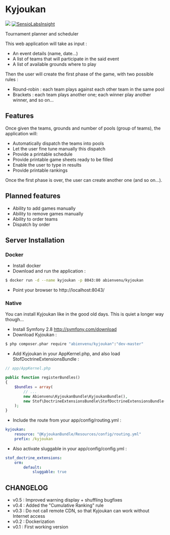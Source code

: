Kyjoukan
========
[![](https://images.microbadger.com/badges/image/abienvenu/kyjoukan.svg)](https://microbadger.com/images/abienvenu/kyjoukan "Docker image")
[![SensioLabsInsight](https://insight.sensiolabs.com/projects/c04af8c2-5229-48b3-884a-2e7aa6b7c9d6/mini.png)](https://insight.sensiolabs.com/projects/c04af8c2-5229-48b3-884a-2e7aa6b7c9d6)

Tournament planner and scheduler

This web application will take as input :
- An event details (name, date...)
- A list of teams that will participate in the said event
- A list of available grounds where to play

Then the user will create the first phase of the game, with two possible rules :
- Round-robin : each team plays against each other team in the same pool
- Brackets : each team plays another one; each winner play another winner, and so on...

Features
--------

Once given the teams, grounds and number of pools (group of teams), the application will:
- Automatically dispatch the teams into pools
- Let the user fine tune manually this dispatch
- Provide a printable schedule
- Provide printable game sheets ready to be filled
- Enable the user to type in results
- Provide printable rankings

Once the first phase is over, the user can create another one (and so on...).

Planned features
----------------
- Ability to add games manually
- Ability to remove games manually
- Ability to order teams
- Dispatch by order

Server Installation
-------------------

### Docker

* Install docker
* Download and run the application :
```bash
$ docker run -d --name kyjoukan -p 8043:80 abienvenu/kyjoukan
```
* Point your browser to http://localhost:8043/

### Native

You can install Kyjoukan like in the good old days. This is quiet a longer way though...

* Install Symfony 2.8 http://symfony.com/download
* Download Kyjoukan :
```bash
$ php composer.phar require "abienvenu/kyjoukan":"dev-master"
```
* Add Kyjoukan in your AppKernel.php, and also load StofDoctrineExtensionsBundle :
```php
// app/AppKernel.php

public function registerBundles()
{
    $bundles = array(
        // ...
        new Abienvenu\KyjoukanBundle\KyjoukanBundle(),
        new Stof\DoctrineExtensionsBundle\StofDoctrineExtensionsBundle(),
    );
}
```
* Include the route from your app/config/routing.yml :
```YAML
kyjoukan:
    resource: "@KyjoukanBundle/Resources/config/routing.yml"
    prefix: /kyjoukan
```
* Also activate sluggable in your app/config/config.yml :
```YAML
stof_doctrine_extensions:
    orm:
        default:
            sluggable: true
```

CHANGELOG
---------
* v0.5 : Improved warning display + shuffling bugfixes
* v0.4 : Added the "Cumulative Ranking" rule
* v0.3 : Do not call remote CDN, so that Kyjoukan can work without Internet access
* v0.2 : Dockerization
* v0.1 : First working version
